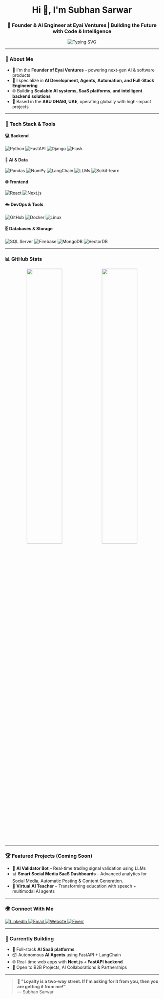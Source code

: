 <h1 align="center">Hi 👋, I'm Subhan Sarwar</h1>
<h3 align="center">🚀 Founder & AI Engineer at Eyai Ventures | Building the Future with Code & Intelligence</h3>

<p align="center">
  <img src="https://readme-typing-svg.demolab.com?font=Fira+Code&weight=500&size=22&pause=1000&color=F7F7F7&center=true&vCenter=true&multiline=true&width=700&height=80&lines=Founder+of+Eyai+Ventures;AI+Automation+Specialist;FastAPI+%7C+Django+%7C+React+%7C+Next.js+Expert;AI+Agents+%7C+LLMs+%7C+RAG+%7C+LangChain;Turning+Vision+into+Product+Success+🚀" alt="Typing SVG" />
</p>

---

### 🧠 About Me

- 🏢 I'm the **Founder of Eyai Ventures** – powering next-gen AI & software products
- 🤖 I specialize in **AI Development, Agents, Automation, and Full-Stack Engineering**
- 🌐 Building **Scalable AI systems, SaaS platforms, and intelligent backend solutions**
- 📍 Based in the **ABU DHABI, UAE**, operating globally with high-impact projects

---

### 🚀 Tech Stack & Tools

#### 💻 Backend
![Python](https://img.shields.io/badge/-Python-000?style=flat&logo=python)
![FastAPI](https://img.shields.io/badge/-FastAPI-009688?style=flat&logo=fastapi)
![Django](https://img.shields.io/badge/-Django-092E20?style=flat&logo=django)
![Flask](https://img.shields.io/badge/-Flask-000?style=flat&logo=flask)

#### 🧠 AI & Data
![Pandas](https://img.shields.io/badge/-Pandas-150458?style=flat&logo=pandas)
![NumPy](https://img.shields.io/badge/-NumPy-013243?style=flat&logo=numpy)
![LangChain](https://img.shields.io/badge/-LangChain-000?style=flat&logo=OpenAI)
![LLMs](https://img.shields.io/badge/-LLMs-000?style=flat&logo=OpenAI)
![Scikit-learn](https://img.shields.io/badge/-Scikit--Learn-F7931E?style=flat&logo=scikit-learn)

#### 🌐 Frontend
![React](https://img.shields.io/badge/-React-20232A?style=flat&logo=react)
![Next.js](https://img.shields.io/badge/-Next.js-000000?style=flat&logo=next.js)

#### ☁️ DevOps & Tools
![GitHub](https://img.shields.io/badge/-GitHub-181717?style=flat&logo=github)
![Docker](https://img.shields.io/badge/-Docker-2496ED?style=flat&logo=docker)
![Linux](https://img.shields.io/badge/-Linux-FCC624?style=flat&logo=linux)

#### 🗄️ Databases & Storage
![SQL Server](https://img.shields.io/badge/-SQL%20Server-CC2927?style=flat&logo=microsoft-sql-server&logoColor=white)
![Firebase](https://img.shields.io/badge/-Firebase-FFCA28?style=flat&logo=firebase&logoColor=black)
![MongoDB](https://img.shields.io/badge/-MongoDB-47A248?style=flat&logo=mongodb&logoColor=white)
![VectorDB](https://img.shields.io/badge/-Vector%20DB%20(RAG)-4A154B?style=flat&logo=openai&logoColor=white)

---

### 📊 GitHub Stats

<p align="center">
  <img src="https://github-readme-stats.vercel.app/api?username=subhansarwar&show_icons=true&theme=radical&hide_border=true" width="48%"/>
  <img src="https://github-readme-streak-stats.herokuapp.com/?user=subhansarwar&theme=radical&hide_border=true" width="48%"/>
</p>

---

### 🏆 Featured Projects (Coming Soon)

- 🤖 **AI Validator Bot** – Real-time trading signal validation using LLMs
- 📊 **Smart Social Media SaaS Dashboards** – Advanced analytics for Social Media, Automatic Posting & Content Generation.
- 🧠 **Virtual AI Teacher** – Transforming education with speech + multimodal AI agents

---

### 🌍 Connect With Me

<p align="left">
  <a href="https://www.linkedin.com/in/subhansarwar" target="_blank">
    <img alt="LinkedIn" src="https://img.shields.io/badge/-LinkedIn-0A66C2?style=for-the-badge&logo=linkedin&logoColor=white"/>
  </a>
  
  <a href="mailto:subhansarwar956@gmail.com">
    <img alt="Email" src="https://img.shields.io/badge/-Email-EA4335?style=for-the-badge&logo=gmail&logoColor=white"/>
  </a>

  <a href="https://eyaiventures.com" target="_blank">
    <img alt="Website" src="https://img.shields.io/badge/-EYAI%20VENTURES%20WEBSITE-00C853?style=for-the-badge&logoColor=white"/>
  </a>

  <a href="https://www.fiverr.com/sellers/subhansarwar6/edit" target="_blank">
    <img alt="Fiverr" src="https://img.shields.io/badge/-Hire%20Me%20on%20Fiverr-1DBF73?style=for-the-badge&logo=fiverr&logoColor=white"/>
  </a>
</p>



---

### 💼 Currently Building

- 🚀 Full-stack **AI SaaS platforms**
- 📦 Autonomous **AI Agents** using FastAPI + LangChain
- 🌐 Real-time web apps with **Next.js + FastAPI backend**
- 🤝 Open to B2B Projects, AI Collaborations & Partnerships

---

> 💬 **"Loyalty is a two-way street.  If I'm asking for it from you, then you are getting it from me!"**  
> — Subhan Sarwar
